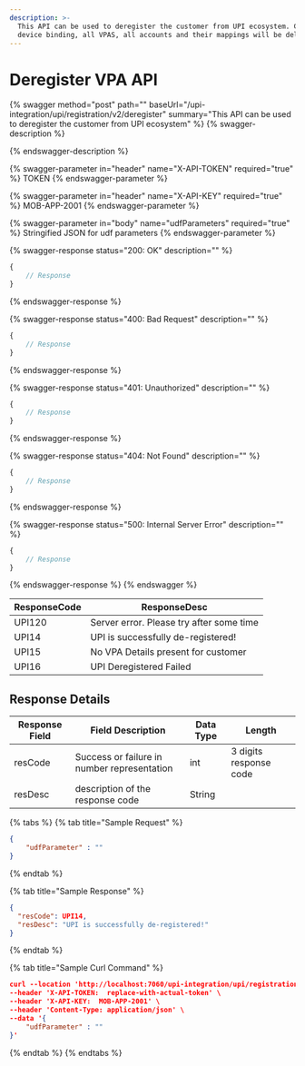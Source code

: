 ```yaml
---
description: >-
  This API can be used to deregister the customer from UPI ecosystem. Customers
  device binding, all VPAS, all accounts and their mappings will be deleted.
---
```


# Deregister VPA API

{% swagger method="post" path="" baseUrl="/upi-integration/upi/registration/v2/deregister" summary="This API can be used to deregister the customer from UPI ecosystem" %}
{% swagger-description %}

{% endswagger-description %}

{% swagger-parameter in="header" name="X-API-TOKEN" required="true" %}
TOKEN
{% endswagger-parameter %}

{% swagger-parameter in="header" name="X-API-KEY" required="true" %}
MOB-APP-2001
{% endswagger-parameter %}

{% swagger-parameter in="body" name="udfParameters" required="true" %}
Stringified JSON for udf parameters
{% endswagger-parameter %}

{% swagger-response status="200: OK" description="" %}
```javascript
{
    // Response
}
```
{% endswagger-response %}

{% swagger-response status="400: Bad Request" description="" %}
```javascript
{
    // Response
}
```
{% endswagger-response %}

{% swagger-response status="401: Unauthorized" description="" %}
```javascript
{
    // Response
}
```
{% endswagger-response %}

{% swagger-response status="404: Not Found" description="" %}
```javascript
{
    // Response
}
```
{% endswagger-response %}

{% swagger-response status="500: Internal Server Error" description="" %}
```javascript
{
    // Response
}
```
{% endswagger-response %}
{% endswagger %}

| ResponseCode | ResponseDesc                             |
| ------------ | ---------------------------------------- |
| UPI120       | Server error. Please try after some time |
| UPI14        | UPI is successfully de-registered!       |
| UPI15        | No VPA Details present for customer      |
| UPI16        | UPI Deregistered Failed                  |

## Response Details

| Response Field | Field Description                           | Data Type | Length                 |
| -------------- | ------------------------------------------- | --------- | ---------------------- |
| resCode        | Success or failure in number representation | int       | 3 digits response code |
| resDesc        | description of the response code            | String    |                        |



{% tabs %}
{% tab title="Sample Request" %}
```json
{
    "udfParameter" : ""
}
```
{% endtab %}

{% tab title="Sample Response" %}
```json
{
  "resCode": UPI14,
  "resDesc": "UPI is successfully de-registered!"
}
```
{% endtab %}

{% tab title="Sample Curl Command" %}
```json
curl --location 'http://localhost:7060/upi-integration/upi/registration/v1/deregister' \
--header 'X-API-TOKEN:  replace-with-actual-token' \
--header 'X-API-KEY:  MOB-APP-2001' \
--header 'Content-Type: application/json' \
--data '{
    "udfParameter" : ""
}'
```
{% endtab %}
{% endtabs %}
